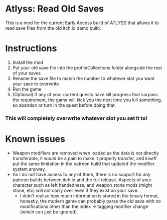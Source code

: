 # Atlyss: Read Old Saves

This is a mod for the current Early Access build of ATLYSS that allows it to read save files from the old itch.io demo build.

# Instructions

1) Install the mod
2) Put your old save file into the profileCollections folder alongside the rest of your saves
3) Rename the save file to match the number to whatever slot you want your save to overwrite
4) Run the game
5) (Optional) If any of your current quests have kill progress that surpass the requirement, the game will kick you the next time you kill something, so abandon or turn in the quest before doing that.

### **This will completely overwrite whatever slot you set it to!**

# Known issues

- Weapon modifiers are removed when loaded as the data is not directly transferable, it would be a pain to make it properly transfer, and kiseff put the same limitation in the patreon build that updated the modifier system anyway.
- As I do not have access to any of them, there is no support for any patreon builds between itch.io and the full release. Aspects of your character such as left handedness, and weapon stone mods (might stone, etc) will not carry over even if they exist on your save.
  - I didn't realize how much information is stored in the binary format, honestly, the modern game can probably parse the old save with no modifications other than the index -> tagging modifier change (which can just be ignored)